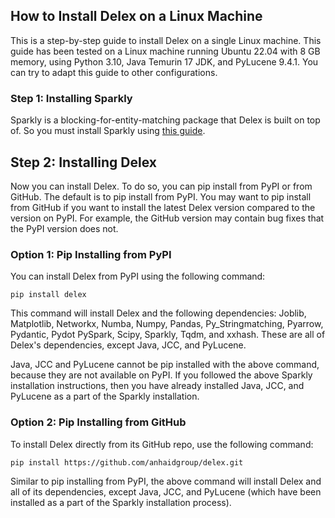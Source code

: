 ## How to Install Delex on a Linux Machine

This is a step-by-step guide to install Delex on a single Linux machine. This guide has been tested on a Linux machine running Ubuntu 22.04 with 8 GB memory, using Python 3.10, Java Temurin 17 JDK, and PyLucene 9.4.1. You can try to adapt this guide to other configurations.

### Step 1: Installing Sparkly

Sparkly is a blocking-for-entity-matching package that Delex is built on top of. So you must install Sparkly using [this guide](https://github.com/anhaidgroup/sparkly/blob/main/doc/install-single-machine-linux.md). 

## Step 2: Installing Delex

Now you can install Delex. To do so, you can pip install from PyPI or from GitHub. The default is to pip install from PyPI. You may want to pip install from GitHub if you want to install the latest Delex version compared to the version on PyPI. For example, the GitHub version may contain bug fixes that the PyPI version does not.

### Option 1: Pip Installing from PyPI

You can install Delex from PyPI using the following command:

	pip install delex

This command will install Delex and the following dependencies: Joblib, Matplotlib, Networkx, Numba, Numpy, Pandas, Py\_Stringmatching, Pyarrow, Pydantic, Pydot PySpark, Scipy, Sparkly, Tqdm, and xxhash. These are all of Delex's dependencies, except Java, JCC, and PyLucene.

Java, JCC and PyLucene cannot be pip installed with the above command, because they are not available on PyPI. If you followed the above Sparkly installation instructions, then you have already installed Java, JCC, and PyLucene as a part of the Sparkly installation. 

### Option 2: Pip Installing from GitHub

To install Delex directly from its GitHub repo, use the following command:

	pip install https://github.com/anhaidgroup/delex.git

Similar to pip installing from PyPI, the above command will install Delex and all of its dependencies, except Java, JCC, and PyLucene (which have been installed as a part of the Sparkly installation process). 


